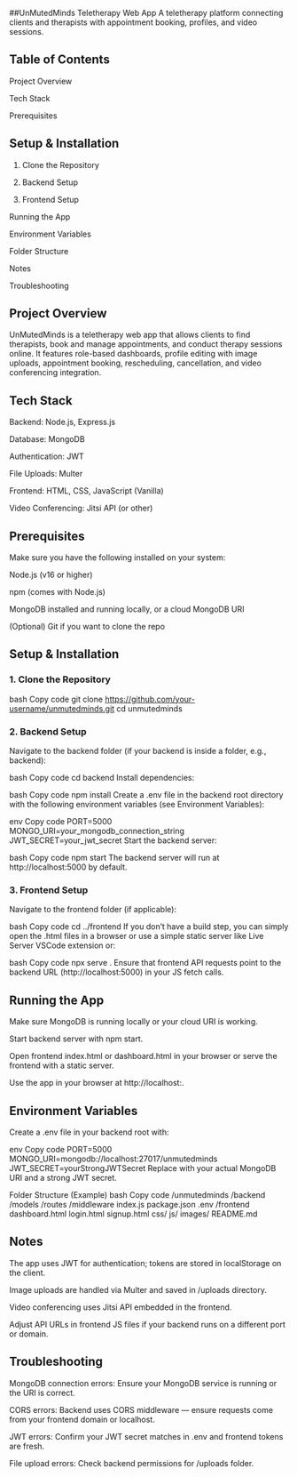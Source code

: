 ##UnMutedMinds Teletherapy Web App
A teletherapy platform connecting clients and therapists with appointment booking, profiles, and video sessions.
 
## Table of Contents
Project Overview

Tech Stack

Prerequisites

## Setup & Installation

1. Clone the Repository

2. Backend Setup

3. Frontend Setup

Running the App

Environment Variables

Folder Structure

Notes

Troubleshooting

## Project Overview
UnMutedMinds is a teletherapy web app that allows clients to find therapists, book and manage appointments, and conduct therapy sessions online. It features role-based dashboards, profile editing with image uploads, appointment booking, rescheduling, cancellation, and video conferencing integration.

## Tech Stack
Backend: Node.js, Express.js

Database: MongoDB

Authentication: JWT

File Uploads: Multer

Frontend: HTML, CSS, JavaScript (Vanilla)

Video Conferencing: Jitsi API (or other)

## Prerequisites
Make sure you have the following installed on your system:

Node.js (v16 or higher)

npm (comes with Node.js)

MongoDB installed and running locally, or a cloud MongoDB URI

(Optional) Git if you want to clone the repo

## Setup & Installation

### 1. Clone the Repository
bash
Copy code
git clone https://github.com/your-username/unmutedminds.git
cd unmutedminds

### 2. Backend Setup
Navigate to the backend folder (if your backend is inside a folder, e.g., backend):

bash
Copy code
cd backend
Install dependencies:

bash
Copy code
npm install
Create a .env file in the backend root directory with the following environment variables (see Environment Variables):

env
Copy code
PORT=5000
MONGO_URI=your_mongodb_connection_string
JWT_SECRET=your_jwt_secret
Start the backend server:

bash
Copy code
npm start
The backend server will run at http://localhost:5000 by default.

### 3. Frontend Setup
Navigate to the frontend folder (if applicable):

bash
Copy code
cd ../frontend
If you don’t have a build step, you can simply open the .html files in a browser or use a simple static server like Live Server VSCode extension or:

bash
Copy code
npx serve .
Ensure that frontend API requests point to the backend URL (http://localhost:5000) in your JS fetch calls.

## Running the App
Make sure MongoDB is running locally or your cloud URI is working.

Start backend server with npm start.

Open frontend index.html or dashboard.html in your browser or serve the frontend with a static server.

Use the app in your browser at http://localhost:<frontend-port-or-file>.

## Environment Variables
Create a .env file in your backend root with:

env
Copy code
PORT=5000
MONGO_URI=mongodb://localhost:27017/unmutedminds
JWT_SECRET=yourStrongJWTSecret
Replace with your actual MongoDB URI and a strong JWT secret.

Folder Structure (Example)
bash
Copy code
/unmutedminds
  /backend
    /models
    /routes
    /middleware
    index.js
    package.json
    .env
  /frontend
    dashboard.html
    login.html
    signup.html
    css/
    js/
    images/
README.md

## Notes
The app uses JWT for authentication; tokens are stored in localStorage on the client.

Image uploads are handled via Multer and saved in /uploads directory.

Video conferencing uses Jitsi API embedded in the frontend.

Adjust API URLs in frontend JS files if your backend runs on a different port or domain.

## Troubleshooting
MongoDB connection errors: Ensure your MongoDB service is running or the URI is correct.

CORS errors: Backend uses CORS middleware — ensure requests come from your frontend domain or localhost.

JWT errors: Confirm your JWT secret matches in .env and frontend tokens are fresh.

File upload errors: Check backend permissions for /uploads folder.
